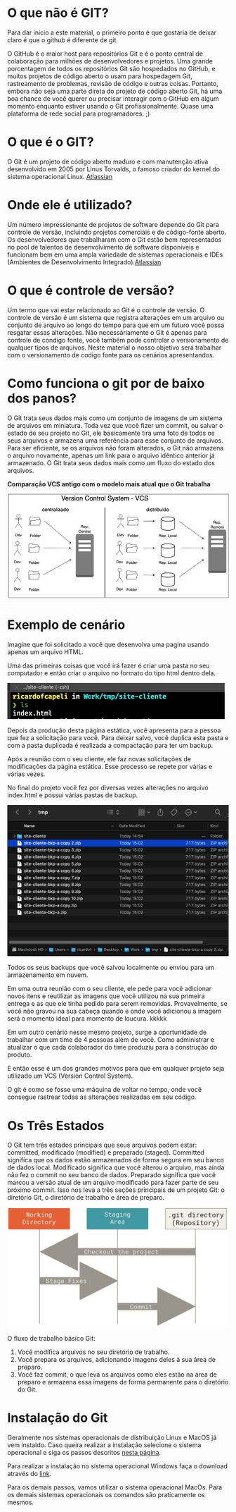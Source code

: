# **O que não é GIT?**

Para dar inicio a este material, o primeiro ponto é que gostaria de deixar claro é que o github é diferente de git.

O GitHub é o maior host para repositórios Git e é o ponto central de colaboração para milhões de desenvolvedores e projetos. Uma grande porcentagem de todos os repositórios Git são hospedados no GitHub, e muitos projetos de código aberto o usam para hospedagem Git, rastreamento de problemas, revisão de código e outras coisas. Portanto, embora não seja uma parte direta do projeto de código aberto Git, há uma boa chance de você querer ou precisar interagir com o GitHub em algum momento enquanto estiver usando o Git profissionalmente.
Quase uma plataforma de rede social para programadores. ;)


# **O que é o GIT?**

O Git é um projeto de código aberto maduro e com manutenção ativa desenvolvido em 2005 por Linus Torvalds, o famoso criador do kernel do sistema operacional Linux. [Atlassian](https://www.atlassian.com/br/git/tutorials/what-is-git)

# **Onde ele é utilizado?**

Um número impressionante de projetos de software depende do Git para controle de versão, incluindo projetos comerciais e de código-fonte aberto. Os desenvolvedores que trabalharam com o Git estão bem representados no pool de talentos de desenvolvimento de software disponíveis e funcionam bem em uma ampla variedade de sistemas operacionais e IDEs (Ambientes de Desenvolvimento Integrado).[Atlassian](https://www.atlassian.com/br/git/tutorials/what-is-git)

# **O que é controle de versão?**

Um termo que vai estar relacionado ao Git é o controle de versão. O controle de versão é um sistema que registra alterações em um arquivo ou conjunto de arquivo ao longo do tempo para que em um futuro você possa resgatar essas alterações.
Não necessáriamente o Git é apenas para controle de condigo fonte, você também pode controlar o versionamento de qualquer tipos de arquivos. Neste material o nosso objetivo será trabalhar com o versionamento de codigo fonte para os cenários apresentandos.

# **Como funciona o git por de baixo dos panos?**

O Git trata seus dados mais como um conjunto de imagens de um sistema de arquivos em miniatura. Toda vez que você fizer um commit, ou salvar o estado de seu projeto no Git, ele basicamente tira uma foto de todos os seus arquivos e armazena uma referência para esse conjunto de arquivos. Para ser eficiente, se os arquivos não foram alterados, o Git não armazena o arquivo novamente, apenas um link para o arquivo idêntico anterior já armazenado. O Git trata seus dados mais como um fluxo do estado dos arquivos.

**Comparação VCS antigo com o modelo mais atual que o Git trabalha**

![Diagrama VCS](./imagens/VCSDiagram.png)

# **Exemplo de cenário**

Imagine que foi solicitado a você que desenvolva uma pagina usando apenas um arquivo HTML.

Uma das primeiras coisas que você irá fazer é criar uma pasta no seu computador e então criar o arquivo no formato do tipo html dentro dela.

![Exemplo 1](./imagens/exem1.png)

Depois da produção desta página estática, você apresenta para a pessoa que fez a solicitação para você.
Para deixar salvo, você duplica esta pasta e com a pasta duplicada é realizada a compactação para ter um backup.

Após a reunião com o seu cliente, ele faz novas solicitações de modificações da página estática. Esse processo se repete por várias e várias vezes.

No final do projeto você fez por diversas vezes alterações no arquivo index.html e possui várias pastas de backup.

![Exemplo 1](./imagens/bkps.png)

Todos os seus backups que você salvou localmente ou enviou para um armazenamento em nuvem.

Em uma outra reunião com o seu cliente, ele pede para você adicionar novos itens e reutilizar as imagens que você utilizou na sua primeira entrega e as que ele tinha pedido para serem removidas. Provavelmente, se você não gravou na sua cabeça quando e onde você adicionou a imagem será o momento ideal para momento de loucura. kkkkk

Em um outro cenário nesse mesmo projeto, surge a oportunidade de trabalhar com um time de 4 pessoas além de você. Como administrar e atualizar o que cada colaborador do time produziu para a construção do produto.

E então esse é um dos grandes motivos para que em qualquer projeto seja utilizado um VCS (Version Control System).

O git é como se fosse uma máquina de voltar no tempo, onde você consegue rastrear todas as alterações realizadas em seu código.

# **Os Três Estados**

O Git tem três estados principais que seus arquivos podem estar: committed, modificado (modified) e preparado (staged). Committed significa que os dados estão armazenados de forma segura em seu banco de dados local. Modificado significa que você alterou o arquivo, mas ainda não fez o commit no seu banco de dados. Preparado significa que você marcou a versão atual de um arquivo modificado para fazer parte de seu próximo commit.
Isso nos leva a três seções principais de um projeto Git: o diretório Git, o diretório de trabalho e área de preparo.

![Diretório de trabalho, área de preparo, e o diretório Git.](./imagens/direcgit.png)

O fluxo de trabalho básico Git:

1. Você modifica arquivos no seu diretório de trabalho.
2. Você prepara os arquivos, adicionando imagens deles à sua área de preparo.
3. Você faz commit, o que leva os arquivos como eles estão na área de preparo e armazena essa imagens de forma permanente para o diretório do Git.

# **Instalação do Git**

Geralmente nos sistemas operacionais de distribuição Linux e MacOS já vem instaldo. Caso queira realizar a instalação selecione o sistema operacional e siga os passos descritos [nesta página](https://git-scm.com/downloads).

Para realizar a instalação no sistema operacional Windows faça o download através do [link](https://git-scm.com/download/win). 

Para os demais passos, vamos utilizar o sistema operacional MacOs. Para os demais sistemas operacionais os comandos são praticamente os mesmos.





